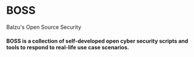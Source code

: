 # BOSS
Balzu's Open Source Security

#### **BOSS** is a collection of self-developed open cyber security scripts and tools to respond to real-life use case scenarios.
